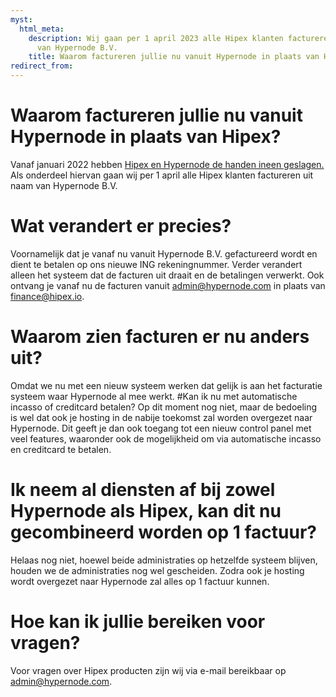 ```yaml
---
myst:
  html_meta:
    description: Wij gaan per 1 april 2023 alle Hipex klanten factureren uit naam
      van Hypernode B.V.
    title: Waarom factureren jullie nu vanuit Hypernode in plaats van Hipex?
redirect_from:
---
```


<!-- source: https://support.hypernode.com/en/about/billing/waarom-facturatie-vanuit-hypernode-ipv-hipex/ -->

# Waarom factureren jullie nu vanuit Hypernode in plaats van Hipex?

Vanaf januari 2022 hebben [Hipex en Hypernode de handen ineen geslagen.](https://www.hypernode.com/nl/blog/hypernode-en-hipex-slaan-handen-ineen/)
Als onderdeel hiervan gaan wij per 1 april alle Hipex klanten factureren uit naam van Hypernode B.V.

# Wat verandert er precies?

Voornamelijk dat je vanaf nu vanuit Hypernode B.V. gefactureerd wordt en dient te betalen op ons nieuwe ING rekeningnummer.
Verder verandert alleen het systeem dat de facturen uit draait en de betalingen verwerkt.
Ook ontvang je vanaf nu de facturen vanuit admin@hypernode.com in plaats van finance@hipex.io.

# Waarom zien facturen er nu anders uit?

Omdat we nu met een nieuw systeem werken dat gelijk is aan het facturatie systeem waar Hypernode al mee werkt.
#Kan ik nu met automatische incasso of creditcard betalen?
Op dit moment nog niet, maar de bedoeling is wel dat ook je hosting in de nabije toekomst zal worden overgezet naar Hypernode.
Dit geeft je dan ook toegang tot een nieuw control panel met veel features, waaronder ook de mogelijkheid om via automatische incasso
en creditcard te betalen.

# Ik neem al diensten af bij zowel Hypernode als Hipex, kan dit nu gecombineerd worden op 1 factuur?

Helaas nog niet, hoewel beide administraties op hetzelfde systeem blijven, houden we de administraties nog wel gescheiden.
Zodra ook je hosting wordt overgezet naar Hypernode zal alles op 1 factuur kunnen.

# Hoe kan ik jullie bereiken voor vragen?

Voor vragen over Hipex producten zijn wij via e-mail bereikbaar op admin@hypernode.com.
